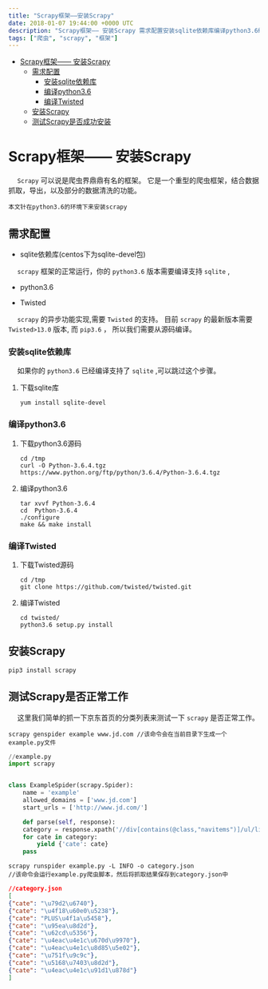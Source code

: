 ```yaml
---
title: "Scrapy框架——安装Scrapy"
date: 2018-01-07 19:44:00 +0000 UTC
description: "Scrapy框架—— 安装Scrapy 需求配置安装sqlite依赖库编译python3.6编译Twisted安装Scrapy测试Scrapy是否成功安装Scrapy框架—— 安装Scrapy   Scrapy 可以说是爬虫界鼎鼎有名的框架。 它是一个重型的爬虫框架，结合数据抓取，导出，以及部分的数据清洗的功能。本文针在python3.6的环境下来安装scra"
tags: ["爬虫", "scrapy", "框架"]
---
```

- [Scrapy框架—— 安装Scrapy](#org88ed2e6)
  - [需求配置](#orge4da8aa)
    - [安装sqlite依赖库](#org1cb4355)
    - [编译python3.6](#org7a7d15b)
    - [编译Twisted](#orgc043478)
  - [安装Scrapy](#org8d9c314)
  - [测试Scrapy是否成功安装](#org845b7e6)


<a id="org88ed2e6"></a>

# Scrapy框架—— 安装Scrapy

&ensp;&ensp; `Scrapy` 可以说是爬虫界鼎鼎有名的框架。 它是一个重型的爬虫框架，结合数据抓取，导出，以及部分的数据清洗的功能。

```shell
本文针在python3.6的环境下来安装scrapy
```


<a id="orge4da8aa"></a>

## 需求配置

-   sqlite依赖库(centos下为sqlite-devel包)

&ensp;&ensp; `scrapy` 框架的正常运行，你的 `python3.6` 版本需要编译支持 `sqlite` ,

-   python3.6

-   Twisted

&ensp;&ensp; `scrapy` 的异步功能实现,需要 `Twisted` 的支持。 目前 `scrapy` 的最新版本需要 `Twisted>13.0` 版本, 而 `pip3.6` ， 所以我们需要从源码编译。


<a id="org1cb4355"></a>

### 安装sqlite依赖库

&ensp;&ensp; 如果你的 `python3.6` 已经编译支持了 `sqlite` ,可以跳过这个步骤。

1.  下载sqlite库

    ```shell
    yum install sqlite-devel
    ```


<a id="org7a7d15b"></a>

### 编译python3.6

1.  下载python3.6源码

    ```shell
    cd /tmp
    curl -O Python-3.6.4.tgz  https://www.python.org/ftp/python/3.6.4/Python-3.6.4.tgz
    ```

2.  编译python3.6

    ```shell
    tar xvvf Python-3.6.4
    cd  Python-3.6.4
    ./configure
    make && make install
    ```


<a id="orgc043478"></a>

### 编译Twisted

1.  下载Twisted源码

    ```shell
    cd /tmp
    git clone https://github.com/twisted/twisted.git
    ```

2.  编译Twisted

    ```shell
    cd twisted/
    python3.6 setup.py install
    ```


<a id="org8d9c314"></a>

## 安装Scrapy

```shell
pip3 install scrapy
```


<a id="org845b7e6"></a>

## 测试Scrapy是否正常工作

&ensp;&ensp; 这里我们简单的抓一下京东首页的分类列表来测试一下 `scrapy` 是否正常工作。

```shell
scrapy genspider example www.jd.com //该命令会在当前目录下生成一个example.py文件
```

```python
//example.py
import scrapy


class ExampleSpider(scrapy.Spider):
    name = 'example'
    allowed_domains = ['www.jd.com']
    start_urls = ['http://www.jd.com/']

    def parse(self, response):
	category = response.xpath('//div[contains(@class,"navitems")]/ul/li/a/text()').extract();
	for cate in category:
	    yield {'cate': cate}
	pass
```

```shell
scrapy runspider example.py -L INFO -o category.json 
//该命令会运行example.py爬虫脚本，然后将抓取结果保存到category.json中
```

```json
//category.json
[
{"cate": "\u79d2\u6740"},
{"cate": "\u4f18\u60e0\u5238"},
{"cate": "PLUS\u4f1a\u5458"},
{"cate": "\u95ea\u8d2d"},
{"cate": "\u62cd\u5356"},
{"cate": "\u4eac\u4e1c\u670d\u9970"},
{"cate": "\u4eac\u4e1c\u8d85\u5e02"},
{"cate": "\u751f\u9c9c"},
{"cate": "\u5168\u7403\u8d2d"},
{"cate": "\u4eac\u4e1c\u91d1\u878d"}
]
```

















